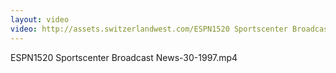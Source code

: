 ```yaml
---
layout: video
video: http://assets.switzerlandwest.com/ESPN1520 Sportscenter Broadcast News-30-1997.mp4
---
```

ESPN1520 Sportscenter Broadcast News-30-1997.mp4
